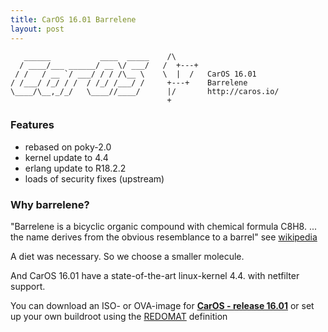 ```yaml
---
title: CarOS 16.01 Barrelene
layout: post
---
```




~~~
   ______           ____  _____    /\
  / ____/___ ______/ __ \/ ___/   /  +---+
 / /   / __ `/ ___/ / / /\__ \    \  |  /   CarOS 16.01
/ /___/ /_/ / /  / /_/ /___/ /     +---+    Barrelene
\____/\__,_/_/   \____//____/      |/       http://caros.io/
                                   +
~~~

### Features


* rebased on poky-2.0
* kernel update to 4.4
* erlang update to R18.2.2
* loads of security fixes (upstream)


<!-- For more details see [changelog][4]  -->

### Why barrelene? 
 
"Barrelene is a bicyclic organic compound with chemical formula C8H8. 
... the name derives from the obvious resemblance to a barrel" see [wikipedia][1]
 
A diet was necessary. So we choose a smaller molecule. 

<!-- more -->
And CarOS 16.01 have a state-of-the-art linux-kernel 4.4. with netfilter support.


You can download an ISO- or OVA-image for [**CarOS - release 16.01**][3] or set up your own buildroot using the [REDOMAT][5] definition

[1]: https://en.wikipedia.org/wiki/Barrelene
[3]: https://github.com/carosio/caros-release/releases/tag/v16.01 
[4]: https://github.com/carosio/caros-release/blob/master/CHANGELOG.md
[5]: https://github.com/carosio/redomat
